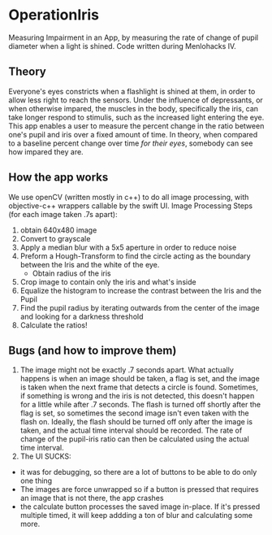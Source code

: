 # OperationIris

Measuring Impairment in an App, by measuring the rate of change of pupil diameter when a light is shined.
Code written during Menlohacks IV.

## Theory
Everyone's eyes constricts when a flashlight is shined at them, in order to allow less right to reach the sensors.
Under the influence of depressants, or when otherwise impared, the muscles in the body, specifically the iris, can take longer
respond to stimulis, such as the increased light entering the eye.
This app enables a user to measure the percent change in the ratio between one's pupil and iris over a fixed amount of time.
In theory, when compared to a baseline percent change over time *for their eyes*, somebody can see how impared they are.


## How the app works
We use openCV (written mostly in c++) to do all image processing, with objective-c++ wrappers callable by the swift UI.
Image Processing Steps (for each image taken .7s apart):
1. obtain 640x480 image
2. Convert to grayscale
3. Apply a median blur with a 5x5 aperture in order to reduce noise
4. Preform a Hough-Transform to find the circle acting as the boundary between the Iris and the white of the eye.
   - Obtain radius of the iris
5. Crop image to contain only the iris and what's inside
6. Equalize the histogram to increase the contrast between the Iris and the Pupil
7. Find the pupil radius by iterating outwards from the center of the image and looking for a darkness threshold
8. Calculate the ratios!

## Bugs (and how to improve them)
1. The image might not be exactly .7 seconds apart. What actually happens is when an image should be taken, a flag is set,
and the image is taken when the next frame that detects a circle is found. Sometimes, if something is wrong and the iris
is not detected, this doesn't happen for a little while after .7 seconds. The flash is turned off shortly after the flag is
set, so sometimes the second image isn't even taken with the flash on. Ideally, the flash should be turned off only after 
the image is taken, and the actual time interval should be recorded. The rate of change of the pupil-iris ratio can then 
be calculated using the actual time interval.
2. The UI SUCKS:
 - it was for debugging, so there are a lot of buttons to be able to do only one thing
 - The images are force unwrapped so if a button is pressed that requires an image that is not there, the app crashes
 - the calculate button processes the saved image in-place. If it's pressed multiple timed, it will keep addding a ton of blur
 and calculating some more.
